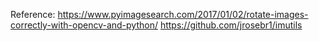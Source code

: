 Reference:
 https://www.pyimagesearch.com/2017/01/02/rotate-images-correctly-with-opencv-and-python/
 https://github.com/jrosebr1/imutils
